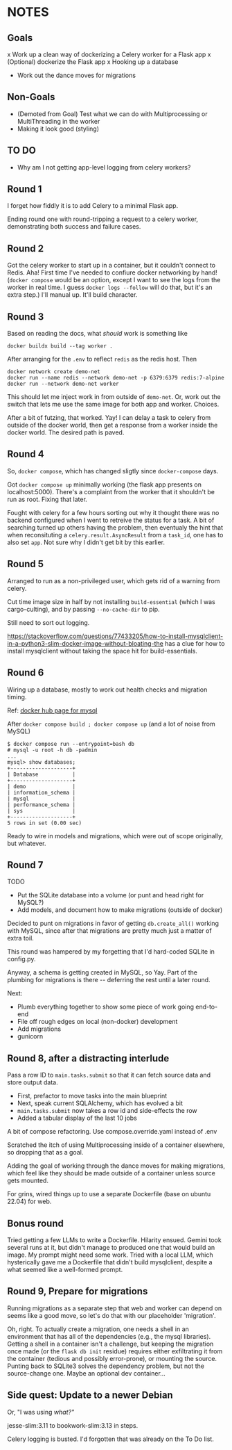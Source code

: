 # NOTES

## Goals

  x Work up a clean way of dockerizing a Celery worker for a Flask app
  x (Optional) dockerize the Flask app
  x Hooking up a database
  * Work out the dance moves for migrations

## Non-Goals

  * (Demoted from Goal) Test what we can do with Multiprocessing or MultiThreading in the worker
  * Making it look good (styling)

## TO DO

  * Why am I not getting app-level logging from celery workers?

## Round 1

I forget how fiddly it is to add Celery to a minimal Flask app.

Ending round one with round-tripping a request to a celery worker,
demonstrating both success and failure cases.

## Round 2

Got the celery worker to start up in a container, but it couldn't
connect to Redis. Aha! First time I've needed to confiure
docker networking by hand! (`docker compose` would be an option,
except I want to see the logs from the worker in real time.
I guess `docker logs --follow` will do that, but it's an extra
step.) I'll manual up. It'll build character.

## Round 3

Based on reading the docs, what _should_ work is something like

    docker buildx build --tag worker .

After arranging for the `.env` to reflect `redis` as the redis host.
Then

    docker network create demo-net
    docker run --name redis --network demo-net -p 6379:6379 redis:7-alpine
    docker run --network demo-net worker

This should let me inject work in from outside of `demo-net`.
Or, work out the switch that lets me use the same image for
both app and worker. Choices.

After a bit of futzing, that worked. Yay! I can delay a task to celery
from outside of the docker world, then get a response from a worker
inside the docker world. The desired path is paved.

## Round 4

So, `docker compose`, which has changed sligtly since `docker-compose` days.

Got `docker compose up` minimally working (the flask app presents on localhost:5000).
There's a complaint from the worker that it shouldn't be run as root. Fixing that later.

Fought with celery for a few hours sorting out why it thought there was no backend
configured when I went to retreive the status for a task. A bit of searching turned
up others having the problem, then eventualy the hint that when reconsituting a
`celery.result.AsyncResult` from a `task_id`, one has to also set `app`. Not sure
why I didn't get bit by this earlier.

## Round 5

Arranged to run as a non-privileged user, which gets rid of a warning from celery.

Cut time image size in half by not installing `build-essential` (which I was cargo-culting),
and by passing `--no-cache-dir` to pip.

Still need to sort out logging.

https://stackoverflow.com/questions/77433205/how-to-install-mysqlclient-in-a-python3-slim-docker-image-without-bloating-the
has a clue for how to install mysqlclient without taking the space hit for build-essentials.

## Round 6

Wiring up a database, mostly to work out health checks and migration timing.

Ref: [docker hub page for mysql](https://hub.docker.com/_/mysql)

After `docker compose build ; docker compose up` (and a lot of noise from MySQL)

    $ docker compose run --entrypoint=bash db
    # mysql -u root -h db -padmin
    ...
    mysql> show databases;
    +--------------------+
    | Database           |
    +--------------------+
    | demo               |
    | information_schema |
    | mysql              |
    | performance_schema |
    | sys                |
    +--------------------+
    5 rows in set (0.00 sec)

Ready to wire in models and migrations, which were out of scope originally, but whatever.

## Round 7

TODO

  * Put the SQLite database into a volume (or punt and head right for MySQL?)
  * Add models, and document how to make migrations (outside of docker)

Decided to punt on migrations in favor of getting `db.create_all()` working with MySQL,
since after that migrations are pretty much just a matter of extra toil.

This round was hampered by my forgetting that I'd hard-coded SQLite in config.py.

Anyway, a schema is getting created in MySQL, so Yay. Part of the plumbing for
migrations is there -- deferring the rest until a later round.

Next:

  * Plumb everything together to show some piece of work going end-to-end
  * File off rough edges on local (non-docker) development
  * Add migrations
  * gunicorn

## Round 8, after a distracting interlude

Pass a row ID to `main.tasks.submit` so that it can fetch source data and store output data.

  * First, prefactor to move tasks into the main blueprint
  * Next, speak current SQLAlchemy, which has evolved a bit
  * `main.tasks.submit` now takes a row id and side-effects the row
  * Added a tabular display of the last 10 jobs

A bit of compose refactoring. Use compose.override.yaml instead of .env

Scratched the itch of using Multiprocessing inside of a container elsewhere,
so dropping that as a goal.

Adding the goal of working through the dance moves for making migrations,
which feel like they should be made outside of a container unless source
gets mounted.

For grins, wired things up to use a separate Dockerfile (base on ubuntu 22.04) for web.

## Bonus round

Tried getting a few LLMs to write a Dockerfile. Hilarity ensued. Gemini took several
runs at it, but didn't manage to produced one that would build an image. My prompt
might need some work. Tried with a local LLM, which hysterically gave me a Dockerfile
that didn't build mysqlclient, despite a what seemed like a well-formed prompt.

## Round 9, Prepare for migrations

Running migrations as a separate step that web and worker can depend on seems
like a good move, so let's do that with our placeholder 'migration'.

Oh, right. To actually create a migration, one needs a shell in an environment
that has all of the dependencies (e.g., the mysql libraries). Getting a
shell in a container isn't a challenge, but keeping the migration once
made (or the `flask db init` residue) requires either exfiltrating it
from the container (tedious and possibly error-prone), or mounting the
source. Punting back to SQLite3 solves the dependency problem, but
not the source-change one. Maybe an optional dev container...

## Side quest: Update to a newer Debian

Or, "I was using _what?"_

jesse-slim:3.11 to bookwork-slim:3.13 in steps.

Celery logging is busted. I'd forgotten that was already on the To Do list.


